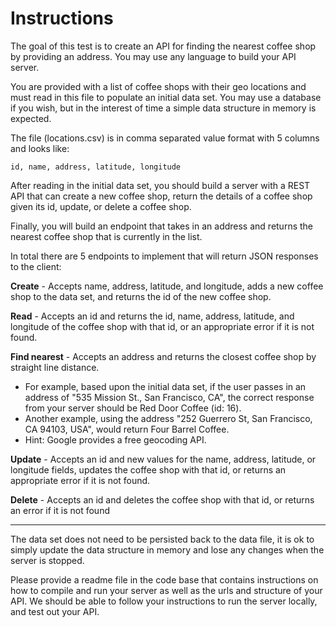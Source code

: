 # Instructions

The goal of this test is to create an API for finding the nearest coffee shop by providing an address. You may use any language to build your API server.

You are provided with a list of coffee shops with their geo locations and must read in this file to populate an initial data set. You may use a database if you wish, but in the interest of time a simple data structure in memory is expected.

The file (locations.csv) is in comma separated value format with 5 columns and looks like:
```
id, name, address, latitude, longitude
```

After reading in the initial data set, you should build a server with a REST API that can create a new coffee shop, return the details of a coffee shop given its id, update, or delete a coffee shop.

Finally, you will build an endpoint that takes in an address and returns the nearest coffee shop that is currently in the list.

In total there are 5 endpoints to implement that will return JSON responses to the client:

**Create** - Accepts name, address, latitude, and longitude, adds a new coffee shop to the data set, and returns the id of the new coffee shop.

**Read** - Accepts an id and returns the id, name, address, latitude, and longitude of the coffee shop with that id, or an appropriate error if it is not found.

**Find nearest** - Accepts an address and returns the closest coffee shop by straight line distance.
- For example, based upon the initial data set, if the user passes in an address of "535 Mission St., San Francisco, CA", the correct response from your server should be Red Door Coffee (id: 16).
- Another example, using the address "252 Guerrero St, San Francisco, CA 94103, USA", would return Four Barrel Coffee.
- Hint: Google provides a free geocoding API.

**Update** - Accepts an id and new values for the name, address, latitude, or longitude fields, updates the coffee shop with that id, or returns an appropriate error if it is not found.

**Delete** - Accepts an id and deletes the coffee shop with that id, or returns an error if it is not found

---

The data set does not need to be persisted back to the data file, it is ok to simply update the data structure in memory and lose any changes when the server is stopped.

Please provide a readme file in the code base that contains instructions on how to compile and run your server as well as the urls and structure of your API. We should be able to follow your instructions to run the server locally, and test out your API.
